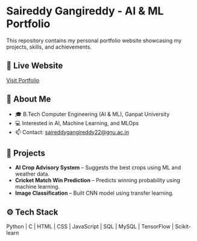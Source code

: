 # Saireddy Gangireddy - AI & ML Portfolio

This repository contains my personal portfolio website showcasing my projects, skills, and achievements.

## 🔗 Live Website
[Visit Portfolio](https://gangireddysaireddy296-lab.github.io/)

## 📘 About Me
- 🎓 B.Tech Computer Engineering (AI & ML), Ganpat University
- 💻 Interested in AI, Machine Learning, and MLOps
- 📫 Contact: saireddygangireddy22@gnu.ac.in

## 🧠 Projects
- **AI Crop Advisory System** – Suggests the best crops using ML and weather data.
- **Cricket Match Win Prediction** – Predicts winning probability using machine learning.
- **Image Classification** – Built CNN model using transfer learning.

## ⚙️ Tech Stack
Python | C | HTML | CSS | JavaScript | SQL | MySQL | TensorFlow | Scikit-learn
